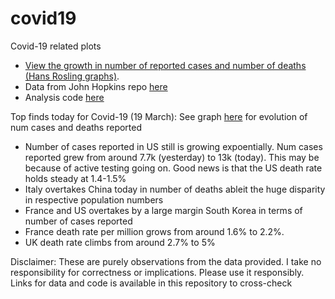# covid19
Covid-19 related plots

* [View the growth in number of reported cases and number of deaths (Hans Rosling graphs)](https://htmlpreview.github.io/?https://github.com/vinkolar/covid19/blob/master/covid.html).
* Data from John Hopkins repo [here](https://github.com/CSSEGISandData/COVID-19/tree/master/csse_covid_19_data/csse_covid_19_time_series)
* Analysis code [here](covid.html)


Top finds today for Covid-19 (19 March): See graph [here](https://htmlpreview.github.io/?https://github.com/vinkolar/covid19/blob/master/covid.html) for evolution of num cases and deaths reported 
* Number of cases reported in US still is growing expoentially. Num cases reported grew from around 7.7k (yesterday) to 13k (today). This may be because of active testing going on. Good news is that the US death rate holds steady at 1.4-1.5%
* Italy overtakes China today in number of deaths ableit the huge disparity in respective population numbers
* France and US overtakes by a large margin South Korea in terms of number of cases reported
* France death rate per million grows from around 1.6% to 2.2%. 
* UK death rate climbs from around 2.7% to 5%

Disclaimer: These are purely observations from the data provided. I take no responsibility for correctness or implications. Please use it responsibly. Links for data and code is available in this repository to cross-check
